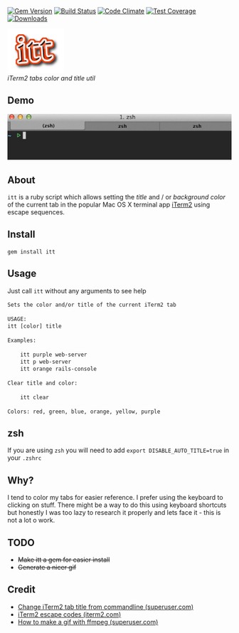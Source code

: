 [![Gem Version](https://badge.fury.io/rb/itt.svg)](http://badge.fury.io/rb/itt)
[![Build Status](https://travis-ci.org/aladac/itt.svg?branch=master)](https://travis-ci.org/aladac/itt)
[![Code Climate](https://codeclimate.com/github/aladac/itt/badges/gpa.svg)](https://codeclimate.com/github/aladac/itt)
[![Test Coverage](https://codeclimate.com/github/aladac/itt/badges/coverage.svg)](https://codeclimate.com/github/aladac/itt/coverage)
[![Downloads](http://ruby-gem-downloads-badge.herokuapp.com/itt?type=total)](https://rubygems.org/gems/itt)

![itt](https://github.com/aladac/itt/raw/master/doc/logo.png)<br/>
*iTerm2 tabs color and title util*

Demo
---


![Example](https://github.com/aladac/itt/raw/master/doc/example.gif)

## About
`itt` is a ruby script which allows setting the *title* and / or *background color* of the current tab in the popular Mac OS X terminal app [iTerm2](http://www.iterm2.com) using escape sequences.

## Install
```
gem install itt
```

## Usage
Just call `itt` without any arguments to see help

```
Sets the color and/or title of the current iTerm2 tab

USAGE:
itt [color] title

Examples:

	itt purple web-server
	itt p web-server
	itt orange rails-console

Clear title and color:

	itt clear

Colors: red, green, blue, orange, yellow, purple
```

## zsh
If you are using `zsh` you will need to add `export DISABLE_AUTO_TITLE=true` in your `.zshrc`

## Why?
I tend to color my tabs for easier reference. I prefer using the keyboard to clicking on stuff. There might be a way to do this using keyboard shortcuts but honestly I was too lazy to research it properly and lets face it - this is not a lot o work.

## TODO
- ~~Make itt a gem for easier install~~
- ~~Generate a nicer gif~~

## Credit
- [Change iTerm2 tab title from commandline (superuser.com)](http://superuser.com/questions/292652/change-iterm2-window-and-tab-titles-in-zsh)
- [iTerm2 escape codes (iterm2.com)](https://www.iterm2.com/documentation-escape-codes.html)
- [How to make a gif with ffmpeg (superuser.com)](http://superuser.com/questions/556029/how-do-i-convert-a-video-to-gif-using-ffmpeg-with-reasonable-quality)
